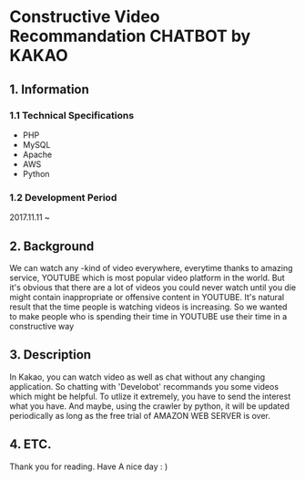 Constructive Video Recommandation CHATBOT by KAKAO
===================================================




## 1. Information


### 1.1 Technical Specifications
- PHP
- MySQL
- Apache
- AWS
- Python

### 1.2 Development Period
2017.11.11 ~ 


## 2. Background

	
  We can watch any -kind of video everywhere, everytime thanks to amazing service, YOUTUBE which is most popular video platform in the world. But it's obvious that there are a lot of videos you could never watch until you die might contain inappropriate or offensive content in YOUTUBE. It's natural result that the time people is watching videos is increasing. So we wanted to make people who is spending their time in YOUTUBE use their time in a constructive way 



## 3. Description

  In Kakao, you can watch video as well as chat without any changing application. So chatting with 'Develobot' recommands you some videos which might be helpful. To utlize it extremely, you have to send the interest what you have. And maybe, using the crawler by python, it will be updated periodically as long as the free trial of AMAZON WEB SERVER is over.




## 4. ETC.


Thank you for reading.
Have A nice day : ) 
   
